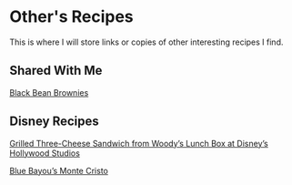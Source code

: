 # Other's Recipes
This is where I will store links or copies of other interesting recipes I find.

## Shared With Me
[Black Bean Brownies](Black_Bean_Brownies.md)

## Disney Recipes
[Grilled Three-Cheese Sandwich from Woody’s Lunch Box at Disney’s Hollywood Studios](https://disneyparks.disney.go.com/blog/2020/04/cooking-up-the-magic-at-home-celebrate-national-grilled-cheese-day-with-a-grilled-cheese-sandwich-from-toy-story-land/)

[Blue Bayou’s Monte Cristo](https://d23.com/blue-bayou-monte-cristo-sandwich/)


